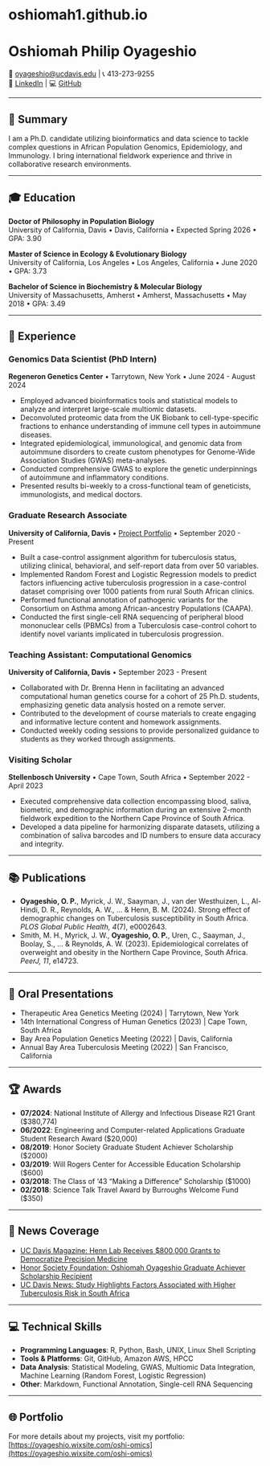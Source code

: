 # oshiomah1.github.io
# Oshiomah Philip Oyageshio  
📧 [oyageshio@ucdavis.edu](mailto:oyageshio@ucdavis.edu) | 📞 413-273-9255  
🔗 [LinkedIn](https://www.linkedin.com/in/oshiomah/) | 💻 [GitHub](https://github.com/oshiomah1/)  

---

## 📝 **Summary**  
I am a Ph.D. candidate utilizing bioinformatics and data science to tackle complex questions in African Population Genomics, Epidemiology, and Immunology. I bring international fieldwork experience and thrive in collaborative research environments.

---

## 🎓 **Education**  
**Doctor of Philosophy in Population Biology**  
University of California, Davis • Davis, California • Expected Spring 2026 • GPA: 3.90  

**Master of Science in Ecology & Evolutionary Biology**  
University of California, Los Angeles • Los Angeles, California • June 2020 • GPA: 3.73  

**Bachelor of Science in Biochemistry & Molecular Biology**  
University of Massachusetts, Amherst • Amherst, Massachusetts • May 2018 • GPA: 3.49  

---

## 💼 **Experience**  

### **Genomics Data Scientist (PhD Intern)**  
**Regeneron Genetics Center** • Tarrytown, New York • June 2024 - August 2024  
- Employed advanced bioinformatics tools and statistical models to analyze and interpret large-scale multiomic datasets.  
- Deconvoluted proteomic data from the UK Biobank to cell-type-specific fractions to enhance understanding of immune cell types in autoimmune diseases.  
- Integrated epidemiological, immunological, and genomic data from autoimmune disorders to create custom phenotypes for Genome-Wide Association Studies (GWAS) meta-analyses.  
- Conducted comprehensive GWAS to explore the genetic underpinnings of autoimmune and inflammatory conditions.  
- Presented results bi-weekly to a cross-functional team of geneticists, immunologists, and medical doctors.  

### **Graduate Research Associate**  
**University of California, Davis** • [Project Portfolio](https://oyageshio.wixsite.com/oshi-omics/projects) • September 2020 - Present  
- Built a case-control assignment algorithm for tuberculosis status, utilizing clinical, behavioral, and self-report data from over 50 variables.  
- Implemented Random Forest and Logistic Regression models to predict factors influencing active tuberculosis progression in a case-control dataset comprising over 1000 patients from rural South African clinics.  
- Performed functional annotation of pathogenic variants for the Consortium on Asthma among African-ancestry Populations (CAAPA).  
- Conducted the first single-cell RNA sequencing of peripheral blood mononuclear cells (PBMCs) from a Tuberculosis case-control cohort to identify novel variants implicated in tuberculosis progression.  

### **Teaching Assistant: Computational Genomics**  
**University of California, Davis** • September 2023 - Present  
- Collaborated with Dr. Brenna Henn in facilitating an advanced computational human genetics course for a cohort of 25 Ph.D. students, emphasizing genetic data analysis hosted on a remote server.  
- Contributed to the development of course materials to create engaging and informative lecture content and homework assignments.  
- Conducted weekly coding sessions to provide personalized guidance to students as they worked through assignments.  

### **Visiting Scholar**  
**Stellenbosch University** • Cape Town, South Africa • September 2022 - April 2023  
- Executed comprehensive data collection encompassing blood, saliva, biometric, and demographic information during an extensive 2-month fieldwork expedition to the Northern Cape Province of South Africa.  
- Developed a data pipeline for harmonizing disparate datasets, utilizing a combination of saliva barcodes and ID numbers to ensure data accuracy and integrity.  

---

## 📚 **Publications**  
- **Oyageshio, O. P.**, Myrick, J. W., Saayman, J., van der Westhuizen, L., Al-Hindi, D. R., Reynolds, A. W., ... & Henn, B. M. (2024). Strong effect of demographic changes on Tuberculosis susceptibility in South Africa. *PLOS Global Public Health, 4*(7), e0002643.  
- Smith, M. H., Myrick, J. W., **Oyageshio, O. P.**, Uren, C., Saayman, J., Boolay, S., ... & Reynolds, A. W. (2023). Epidemiological correlates of overweight and obesity in the Northern Cape Province, South Africa. *PeerJ, 11*, e14723.  

---

## 🎤 **Oral Presentations**  
- Therapeutic Area Genetics Meeting (2024) | Tarrytown, New York  
- 14th International Congress of Human Genetics (2023) | Cape Town, South Africa  
- Bay Area Population Genetics Meeting (2022) | Davis, California  
- Annual Bay Area Tuberculosis Meeting (2022) | San Francisco, California  

---

## 🏆 **Awards**  
- **07/2024**: National Institute of Allergy and Infectious Disease R21 Grant ($380,774)  
- **06/2022**: Engineering and Computer-related Applications Graduate Student Research Award ($20,000)  
- **08/2019**: Honor Society Graduate Student Achiever Scholarship ($2000)  
- **03/2019**: Will Rogers Center for Accessible Education Scholarship ($600)  
- **03/2018**: The Class of ‘43 “Making a Difference” Scholarship ($1000)  
- **02/2018**: Science Talk Travel Award by Burroughs Welcome Fund ($350)  

---

## 📰 **News Coverage**  
- [UC Davis Magazine: Henn Lab Receives $800,000 Grants to Democratize Precision Medicine](https://lettersandsciencemag.ucdavis.edu/science-technology/henn-lab-receives-800000-grants-democratize-precision-medicine)  
- [Honor Society Foundation: Oshiomah Oyageshio Graduate Achiever Scholarship Recipient](https://honorsocietyfoundation.org/oshiomah-oyageshio-graduate-achiever-scholarship-recipient-ucla/)  
- [UC Davis News: Study Highlights Factors Associated with Higher Tuberculosis Risk in South Africa](https://www.ucdavis.edu/news/uc-davis-study-highlights-factors-associated-higher-tuberculosis-risk-south-africa)  

---

## 💻 **Technical Skills**  
- **Programming Languages**: R, Python, Bash, UNIX, Linux Shell Scripting  
- **Tools & Platforms**: Git, GitHub, Amazon AWS, HPCC  
- **Data Analysis**: Statistical Modeling, GWAS, Multiomic Data Integration, Machine Learning (Random Forest, Logistic Regression)  
- **Other**: Markdown, Functional Annotation, Single-cell RNA Sequencing  

---

## 🌐 **Portfolio**  
For more details about my projects, visit my portfolio: [https://oyageshio.wixsite.com/oshi-omics](https://oyageshio.wixsite.com/oshi-omics)  
